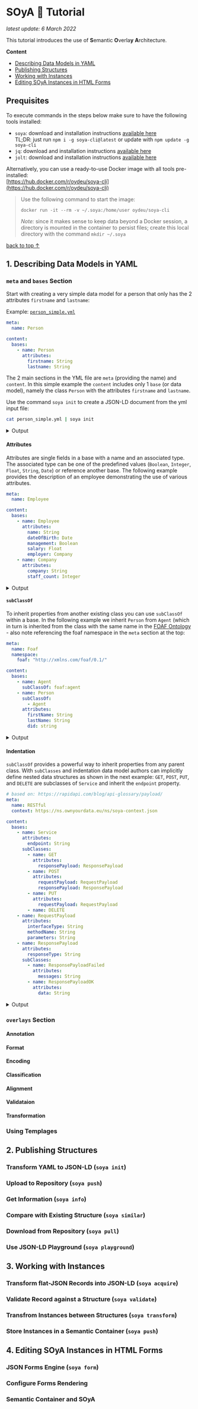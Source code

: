 # SOyA 🌱 Tutorial

*latest update: 6 March 2022*

This tutorial introduces the use of **S**emantic **O**verla**y** **A**rchitecture.

**<a id="top"></a>Content**    

* [Describing Data Models in YAML](#1-describing-data-models-in-yaml)
* [Publishing Structures](#2-publishing-structures)
* [Working with Instances](#3-working-with-instances)
* [Editing SOyA Instances in HTML Forms](#4-editing-soya-instances-in-html-forms)

## Prequisites

To execute commands in the steps below make sure to have the following tools installed:    
* `soya`: download and installation instructions [available here](https://github.com/OwnYourData/soya/tree/main/cli)    
    TL;DR: just run `npm i -g soya-cli@latest` or update with `npm update -g soya-cli`
* `jq`: download and installation instructions [available here](https://stedolan.github.io/jq/download/)    
* `jolt`: download and installation instructions [available here](https://github.com/bazaarvoice/jolt/)

Alternatively, you can use a ready-to-use Docker image with all tools pre-installed:    
[https://hub.docker.com/r/oydeu/soya-cli](https://hub.docker.com/r/oydeu/soya-cli) 

> Use the following command to start the image:    
> 
> ```console
> docker run -it --rm -v ~/.soya:/home/user oydeu/soya-cli
> ```
> 
> *Note:* since it makes sense to keep data beyond a Docker session, a directory is mounted in the container to persist files; create this local directory with the command `mkdir ~/.soya`

[back to top ↑](#top)

## 1. Describing Data Models in YAML

### `meta` and `bases` Section

Start with creating a very simple data model for a person that only has the 2 attributes `firstname` and `lastname`:

Example: [`person_simple.yml`](examples/person_simple.yml)
```yaml
meta:
  name: Person

content:
  bases:
    - name: Person 
      attributes:
        firstname: String
        lastname: String
```

The 2 main sections in the YML file are `meta` (providing the name) and `content`. In this simple example the `content` includes only 1 `base` (or data model), namely the class `Person` with the attributes `firstname` and `lastname`.

Use the command `soya init` to create a JSON-LD document from the yml input file:
```bash
cat person_simple.yml | soya init
```
<details>
	<summary>Output</summary>

Use the following command to generate the output:    
```bash
curl -s https://playground.data-container.net/person_simple | jq -r .yml | soya init
```

```json-ld
{
  "@context": {
    "@version": 1.1,
    "@import": "https://ns.ownyourdata.eu/ns/soya-context.json",
    "@base": "https://soya.data-container.net/Person/"
  },
  "@graph": [
    {
      "@id": "Person",
      "@type": "owl:Class",
      "subClassOf": "soya:Base"
    },
    {
      "@id": "firstname",
      "@type": "owl:DatatypeProperty",
      "domain": "Person",
      "range": "xsd:string"
    },
    {
      "@id": "lastname",
      "@type": "owl:DatatypeProperty",
      "domain": "Person",
      "range": "xsd:string"
    }
  ]
}
```

</details>

#### Attributes

Attributes are single fields in a base with a name and an associated type. The associated type can be one of the predefined values (`Boolean`, `Integer`, `Float`, `String`, `Date`) or reference another base. The following example provides the description of an employee demonstrating the use of various attributes.

```yaml
meta:
  name: Employee

content:
  bases:
    - name: Employee
      attributes:
        name: String
        dateOfBirth: Date
        management: Boolean
        salary: Float
        employer: Company
    - name: Company
      attributes:
        company: String
        staff_count: Integer
```

<details>
  <summary>Output</summary>

Use the following command to generate the output:    
```bash
curl -s https://playground.data-container.net/employee | jq -r .yml | soya init
```

```json-ld
{
  "@context": {
    "@version": 1.1,
    "@import": "https://ns.ownyourdata.eu/ns/soya-context.json",
    "@base": "https://soya.data-container.net/Employee/"
  },
  "@graph": [
    {
      "@id": "Employee",
      "@type": "owl:Class",
      "subClassOf": "soya:Base"
    },
    {
      "@id": "name",
      "@type": "owl:DatatypeProperty",
      "domain": "Employee",
      "range": "xsd:string"
    },
    {
      "@id": "dateOfBirth",
      "@type": "owl:DatatypeProperty",
      "domain": "Employee",
      "range": "xsd:date"
    },
    {
      "@id": "management",
      "@type": "owl:DatatypeProperty",
      "domain": "Employee",
      "range": "xsd:boolean"
    },
    {
      "@id": "salary",
      "@type": "owl:DatatypeProperty",
      "domain": "Employee",
      "range": "xsd:float"
    },
    {
      "@id": "employer",
      "@type": "owl:DatatypeProperty",
      "domain": "Employee",
      "range": "Company"
    },
    {
      "@id": "Company",
      "@type": "owl:Class",
      "subClassOf": "soya:Base"
    },
    {
      "@id": "company",
      "@type": "owl:DatatypeProperty",
      "domain": "Company",
      "range": "xsd:string"
    },
    {
      "@id": "staff_count",
      "@type": "owl:DatatypeProperty",
      "domain": "Company",
      "range": "xsd:integer"
    }
  ]
}
```

</details>

#### `subClassOf`

To inherit properties from another existing class you can use `subClassOf` within a base. In the following example we inherit `Person` from `Agent` (which in turn is inherited from the class with the same name in the [FOAF Ontology](https://en.wikipedia.org/wiki/FOAF_(ontology)) - also note referencing the foaf namespace in the `meta` section at the top:

```yaml
meta:
  name: Foaf
  namespace:
    foaf: "http://xmlns.com/foaf/0.1/"

content:
  bases:
    - name: Agent
      subClassOf: foaf:agent
    - name: Person
      subClassOf: 
        - Agent
      attributes:
        firstName: String
        lastName: String
        did: string
```

<details>
  <summary>Output</summary>

Use the following command to generate the output:    
```bash
curl -s https://playground.data-container.net/foaf_person | jq -r .yml | soya init
```

```json-ld
{
  "@context": {
    "@version": 1.1,
    "@import": "https://ns.ownyourdata.eu/ns/soya-context.json",
    "@base": "https://soya.data-container.net/Foaf/",
    "foaf": "http://xmlns.com/foaf/0.1/"
  },
  "@graph": [
    {
      "@id": "Agent",
      "@type": "owl:Class",
      "subClassOf": "foaf:agent"
    },
    {
      "@id": "Person",
      "@type": "owl:Class",
      "subClassOf": [
        "Agent"
      ]
    },
    {
      "@id": "firstName",
      "@type": "owl:DatatypeProperty",
      "domain": "Person",
      "range": "xsd:string"
    },
    {
      "@id": "lastName",
      "@type": "owl:DatatypeProperty",
      "domain": "Person",
      "range": "xsd:string"
    },
    {
      "@id": "did",
      "@type": "owl:DatatypeProperty",
      "domain": "Person",
      "range": "xsd:string"
    }
  ]
}
```

</details>

#### Indentation    

`subClassOf` provides a powerful way to inherit properties from any parent class. With `subClasses` and indentation data model authors can implicitly define nested data structures as shown in the next example: `GET`, `POST`, `PUT`, and `DELETE` are subclasses of `Service` and inherit the `endpoint` property.

```yaml
# based on: https://rapidapi.com/blog/api-glossary/payload/
meta:
  name: RESTful
  context: https://ns.ownyourdata.eu/ns/soya-context.json 

content:
  bases: 
    - name: Service
      attributes:
        endpoint: String
      subClasses:
        - name: GET
          attributes:
            responsePayload: ResponsePayload
        - name: POST
          attributes:
            requestPayload: RequestPayload
            responsePayload: ResponsePayload
        - name: PUT
          attributes:
            requestPayload: RequestPayload
        - name: DELETE
    - name: RequestPayload
      attributes:
        interfaceType: String
        methodName: String
        parameters: String
    - name: ResponsePayload
      attributes:
        responseType: String
      subClasses:
        - name: ResponsePayloadFailed
          attributes:
            messages: String
        - name: ResponsePayloadOK
          attributes:
            data: String
```

<details>
  <summary>Output</summary>

Use the following command to generate the output:    
```bash
curl -s https://playground.data-container.net/rest_api | jq -r .yml | soya init
```

```json-ld
{
  "@context": {
    "@version": 1.1,
    "@import": "https://ns.ownyourdata.eu/ns/soya-context.json",
    "@base": "https://soya.data-container.net/RESTful/"
  },
  "@graph": [
    {
      "@id": "Service",
      "@type": "owl:Class",
      "subClassOf": "soya:Base"
    },
    {
      "@id": "endpoint",
      "@type": "owl:DatatypeProperty",
      "domain": "Service",
      "range": "xsd:string"
    },
    {
      "@id": "GET",
      "@type": "owl:Class",
      "subClassOf": "Service"
    },
    {
      "@id": "responsePayload",
      "@type": "owl:DatatypeProperty",
      "domain": "GET",
      "range": "ResponsePayload"
    },
    {
      "@id": "POST",
      "@type": "owl:Class",
      "subClassOf": "Service"
    },
    {
      "@id": "requestPayload",
      "@type": "owl:DatatypeProperty",
      "domain": "POST",
      "range": "RequestPayload"
    },
    {
      "@id": "responsePayload",
      "@type": "owl:DatatypeProperty",
      "domain": "POST",
      "range": "ResponsePayload"
    },
    {
      "@id": "PUT",
      "@type": "owl:Class",
      "subClassOf": "Service"
    },
    {
      "@id": "requestPayload",
      "@type": "owl:DatatypeProperty",
      "domain": "PUT",
      "range": "RequestPayload"
    },
    {
      "@id": "DELETE",
      "@type": "owl:Class",
      "subClassOf": "Service"
    },
    {
      "@id": "RequestPayload",
      "@type": "owl:Class",
      "subClassOf": "soya:Base"
    },
    {
      "@id": "interfaceType",
      "@type": "owl:DatatypeProperty",
      "domain": "RequestPayload",
      "range": "xsd:string"
    },
    {
      "@id": "methodName",
      "@type": "owl:DatatypeProperty",
      "domain": "RequestPayload",
      "range": "xsd:string"
    },
    {
      "@id": "parameters",
      "@type": "owl:DatatypeProperty",
      "domain": "RequestPayload",
      "range": "xsd:string"
    },
    {
      "@id": "ResponsePayload",
      "@type": "owl:Class",
      "subClassOf": "soya:Base"
    },
    {
      "@id": "responseType",
      "@type": "owl:DatatypeProperty",
      "domain": "ResponsePayload",
      "range": "xsd:string"
    },
    {
      "@id": "ResponsePayloadFailed",
      "@type": "owl:Class",
      "subClassOf": "ResponsePayload"
    },
    {
      "@id": "messages",
      "@type": "owl:DatatypeProperty",
      "domain": "ResponsePayloadFailed",
      "range": "xsd:string"
    },
    {
      "@id": "ResponsePayloadOK",
      "@type": "owl:Class",
      "subClassOf": "ResponsePayload"
    },
    {
      "@id": "data",
      "@type": "owl:DatatypeProperty",
      "domain": "ResponsePayloadOK",
      "range": "xsd:string"
    }
  ]
}
```

</details>

### `overlays` Section

#### Annotation

#### Format

#### Encoding

#### Classification

#### Alignment

#### Validataion

#### Transformation

### Using Templages

## 2. Publishing Structures

### Transform YAML to JSON-LD (`soya init`)

### Upload to Repository (`soya push`)

### Get Information (`soya info`)

### Compare with Existing Structure (`soya similar`)

### Download from Repository (`soya pull`)

### Use JSON-LD Playground (`soya playground`)

## 3. Working with Instances

### Transform flat-JSON Records into JSON-LD (`soya acquire`)

### Validate Record against a Structure (`soya validate`)

### Transfrom Instances between Structures (`soya transform`)

### Store Instances in a Semantic Container (`soya push`)

## 4. Editing SOyA Instances in HTML Forms

### JSON Forms Engine (`soya form`)

### Configure Forms Rendering

### Semantic Container and SOyA